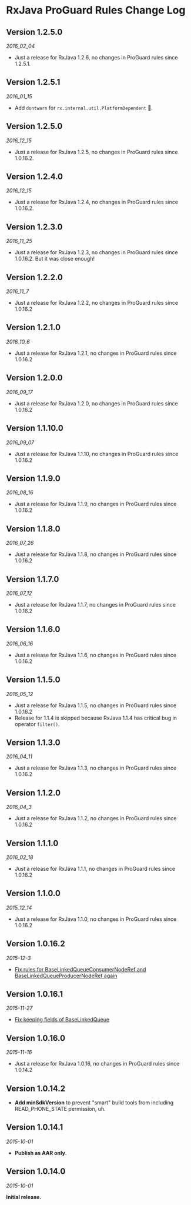 RxJava ProGuard Rules Change Log
==========

## Version 1.2.5.0

_2016_02_04_

* Just a release for RxJava 1.2.6, no changes in ProGuard rules since 1.2.5.1.


## Version 1.2.5.1

_2016_01_15_

* Add `dontwarn` for `rx.internal.util.PlatformDependent` 🎉.

## Version 1.2.5.0

_2016_12_15_

* Just a release for RxJava 1.2.5, no changes in ProGuard rules since 1.0.16.2.

## Version 1.2.4.0

_2016_12_15_

* Just a release for RxJava 1.2.4, no changes in ProGuard rules since 1.0.16.2.


## Version 1.2.3.0

_2016_11_25_

* Just a release for RxJava 1.2.3, no changes in ProGuard rules since 1.0.16.2. But it was close enough!


## Version 1.2.2.0

_2016_11_7_

* Just a release for RxJava 1.2.2, no changes in ProGuard rules since 1.0.16.2

## Version 1.2.1.0

_2016_10_6_

* Just a release for RxJava 1.2.1, no changes in ProGuard rules since 1.0.16.2

## Version 1.2.0.0

_2016_09_17_

* Just a release for RxJava 1.2.0, no changes in ProGuard rules since 1.0.16.2

## Version 1.1.10.0

_2016_09_07_

* Just a release for RxJava 1.1.10, no changes in ProGuard rules since 1.0.16.2

## Version 1.1.9.0

_2016_08_16_

* Just a release for RxJava 1.1.9, no changes in ProGuard rules since 1.0.16.2

## Version 1.1.8.0

_2016_07_26_

* Just a release for RxJava 1.1.8, no changes in ProGuard rules since 1.0.16.2

## Version 1.1.7.0

_2016_07_12_

* Just a release for RxJava 1.1.7, no changes in ProGuard rules since 1.0.16.2

## Version 1.1.6.0

_2016_06_16_

* Just a release for RxJava 1.1.6, no changes in ProGuard rules since 1.0.16.2


## Version 1.1.5.0

_2016_05_12_

* Just a release for RxJava 1.1.5, no changes in ProGuard rules since 1.0.16.2
* Release for 1.1.4 is skipped because RxJava 1.1.4 has critical bug in operator `filter()`.


## Version 1.1.3.0

_2016_04_11_

* Just a release for RxJava 1.1.3, no changes in ProGuard rules since 1.0.16.2


## Version 1.1.2.0

_2016_04_3_

* Just a release for RxJava 1.1.2, no changes in ProGuard rules since 1.0.16.2


## Version 1.1.1.0

_2016_02_18_

* Just a release for RxJava 1.1.1, no changes in ProGuard rules since 1.0.16.2

## Version 1.1.0.0

_2015_12_14_

* Just a release for RxJava 1.1.0, no changes in ProGuard rules since 1.0.16.2

## Version 1.0.16.2

_2015-12-3_

* [Fix rules for BaseLinkedQueueConsumerNodeRef and BaseLinkedQueueProducerNodeRef again](https://github.com/artem-zinnatullin/RxJavaProGuardRules/pull/19)

## Version 1.0.16.1

_2015-11-27_

* [Fix keeping fields of BaseLinkedQueue](https://github.com/artem-zinnatullin/RxJavaProGuardRules/issues/16)

## Version 1.0.16.0

_2015-11-16_

* Just a release for RxJava 1.0.16, no changes in ProGuard rules since 1.0.14.2

## Version 1.0.14.2

* **Add minSdkVersion** to prevent "smart" build tools from including READ_PHONE_STATE permission, uh.

## Version 1.0.14.1

_2015-10-01_

*  **Publish as AAR only**.

## Version 1.0.14.0

_2015-10-01_

**Initial release.**
